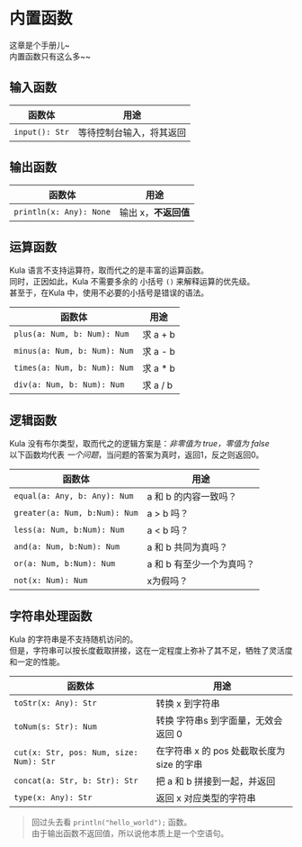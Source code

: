 # 内置函数
这章是个手册儿~    
内置函数只有这么多~~     

## 输入函数
| 函数体         | 用途                     |
| -------------- | ------------------------ |
| `input(): Str` | 等待控制台输入，将其返回 |

## 输出函数
| 函数体                  | 用途                 |
| ----------------------- | -------------------- |
| `println(x: Any): None` | 输出 x，**不返回值** |

## 运算函数
Kula 语言不支持运算符，取而代之的是丰富的运算函数。   
同时，正因如此，Kula 不需要多余的 小括号 `()` 来解释运算的优先级。   
甚至于，在Kula 中，使用不必要的小括号是错误的语法。    

| 函数体                       | 用途     |
| ---------------------------- | -------- |
| `plus(a: Num, b: Num): Num`  | 求 a + b |
| `minus(a: Num, b: Num): Num` | 求 a - b |
| `times(a: Num, b: Num): Num` | 求 a * b |
| `div(a: Num, b: Num): Num`   | 求 a / b |

## 逻辑函数
Kula 没有布尔类型，取而代之的逻辑方案是：*非零值为 true，零值为 false*  
以下函数均代表 *一个问题*，当问题的答案为真时，返回1，反之则返回0。

| 函数体                        | 用途                      |
| ----------------------------- | ------------------------- |
| `equal(a: Any, b: Any): Num`  | a 和 b 的内容一致吗？     |
| `greater(a: Num, b:Num): Num` | a > b 吗？                |
| `less(a: Num, b:Num): Num`    | a < b 吗？                |
| `and(a: Num, b:Num): Num`     | a 和 b 共同为真吗？       |
| `or(a: Num, b:Num): Num`      | a 和 b 有至少一个为真吗？ |
| `not(x: Num): Num`            | x为假吗？                 |

## 字符串处理函数
Kula 的字符串是不支持随机访问的。    
但是，字符串可以按长度截取拼接，这在一定程度上弥补了其不足，牺牲了灵活度和一定的性能。

| 函数体                                  | 用途                                       |
| --------------------------------------- | ------------------------------------------ |
| `toStr(x: Any): Str`                    | 转换 x 到字符串                            |
| `toNum(s: Str): Num`                    | 转换 字符串s 到字面量，无效会返回 0        |
| `cut(x: Str, pos: Num, size: Num): Str` | 在字符串 x 的 pos 处截取长度为 size 的字串 |
| `concat(a: Str, b: Str): Str`           | 把 a 和 b 拼接到一起，并返回               |
| `type(x: Any): Str`                     | 返回 x 对应类型的字符串                    |

> 回过头去看 `println("hello_world");` 函数。    
> 由于输出函数不返回值，所以说他本质上是一个空语句。